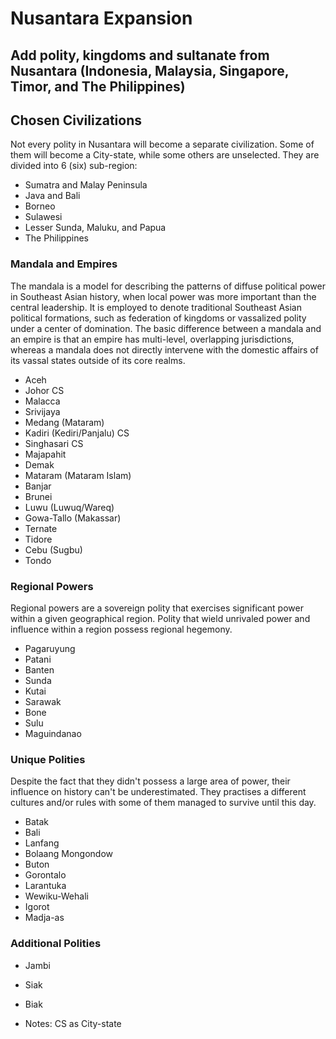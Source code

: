 # Nusantara Expansion
Add polity, kingdoms and sultanate from Nusantara (Indonesia, Malaysia, Singapore, Timor, and The Philippines)
-

## Chosen Civilizations
Not every polity in Nusantara will become a separate civilization. Some of them will become a City-state, while some others are unselected. They are divided into 6 (six) sub-region:
- Sumatra and Malay Peninsula
- Java and Bali
- Borneo
- Sulawesi
- Lesser Sunda, Maluku, and Papua
- The Philippines

### Mandala and Empires
The mandala is a model for describing the patterns of diffuse political power in Southeast Asian history, when local power was more important than the central leadership. It is employed to denote traditional Southeast Asian political formations, such as federation of kingdoms or vassalized polity under a center of domination.
The basic difference between a mandala and an empire is that an empire has multi-level, overlapping jurisdictions, whereas a mandala does not directly intervene with the domestic affairs of its vassal states outside of its core realms.
- Aceh
- Johor CS
- Malacca
- Srivijaya
- Medang (Mataram)
- Kadiri (Kediri/Panjalu) CS
- Singhasari CS
- Majapahit
- Demak
- Mataram (Mataram Islam)
- Banjar
- Brunei
- Luwu (Luwuq/Wareq)
- Gowa-Tallo (Makassar)
- Ternate
- Tidore
- Cebu (Sugbu)
- Tondo

### Regional Powers
Regional powers are a sovereign polity that exercises significant power within a given geographical region. Polity that wield unrivaled power and influence within a region possess regional hegemony.
- Pagaruyung
- Patani
- Banten
- Sunda
- Kutai
- Sarawak
- Bone
- Sulu
- Maguindanao

### Unique Polities
Despite the fact that they didn't possess a large area of power, their influence on history can't be underestimated. They practises a different cultures and/or rules with some of them managed to survive until this day.
- Batak
- Bali
- Lanfang
- Bolaang Mongondow
- Buton
- Gorontalo
- Larantuka
- Wewiku-Wehali
- Igorot
- Madja-as

### Additional Polities
- Jambi
- Siak
- Biak

- Notes: CS as City-state
